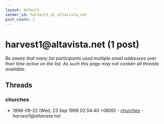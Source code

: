 ```yaml
---
layout: default
sender_id: harvest1_at_altavista_net
post_count: 1
---
```


# harvest1<span>@</span>altavista.net (1 post)

_Be aware that many list participants used multiple email addresses over their time active on the list. As such this page may not contain all threads available._

## Threads

### churches
+ 1998-09-22 (Wed, 23 Sep 1998 02:54:40 +0800) - [churches](/archive/1998/09/d6240992181cd5049c81275b64c37c012849c5f73d737479e5b4a6e2e078f914) - _harvest1@altavista.net_

